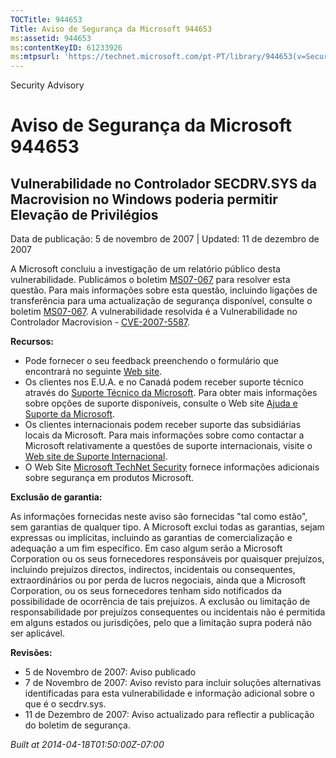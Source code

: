```yaml
---
TOCTitle: 944653
Title: Aviso de Segurança da Microsoft 944653
ms:assetid: 944653
ms:contentKeyID: 61233926
ms:mtpsurl: 'https://technet.microsoft.com/pt-PT/library/944653(v=Security.10)'
---
```


Security Advisory

Aviso de Segurança da Microsoft 944653
======================================

Vulnerabilidade no Controlador SECDRV.SYS da Macrovision no Windows poderia permitir Elevação de Privilégios
------------------------------------------------------------------------------------------------------------

Data de publicação: 5 de novembro de 2007 | Updated: 11 de dezembro de 2007

A Microsoft concluiu a investigação de um relatório público desta vulnerabilidade. Publicámos o boletim [MS07-067](http://technet.microsoft.com/security/bulletin/ms07-067) para resolver esta questão. Para mais informações sobre esta questão, incluindo ligações de transferência para uma actualização de segurança disponível, consulte o boletim [MS07-067](http://technet.microsoft.com/security/bulletin/ms07-067). A vulnerabilidade resolvida é a Vulnerabilidade no Controlador Macrovision - [CVE-2007-5587](http://www.cve.mitre.org/cgi-bin/cvename.cgi?name=cve-2007-5587).

**Recursos:**

-   Pode fornecer o seu feedback preenchendo o formulário que encontrará no seguinte [Web site](https://support.microsoft.com/common/survey.aspx?scid=sw;en;1257&amp;showpage=1&amp;ws=technet&amp;sd=tech).
-   Os clientes nos E.U.A. e no Canadá podem receber suporte técnico através do [Suporte Técnico da Microsoft](http://go.microsoft.com/fwlink/?linkid=21131). Para obter mais informações sobre opções de suporte disponíveis, consulte o Web site [Ajuda e Suporte da Microsoft](http://support.microsoft.com/).
-   Os clientes internacionais podem receber suporte das subsidiárias locais da Microsoft. Para mais informações sobre como contactar a Microsoft relativamente a questões de suporte internacionais, visite o [Web site de Suporte Internacional](http://go.microsoft.com/fwlink/?linkid=21155).
-   O Web Site [Microsoft TechNet Security](http://go.microsoft.com/fwlink/?linkid=21132) fornece informações adicionais sobre segurança em produtos Microsoft.

**Exclusão de garantia:**

As informações fornecidas neste aviso são fornecidas "tal como estão", sem garantias de qualquer tipo. A Microsoft exclui todas as garantias, sejam expressas ou implícitas, incluindo as garantias de comercialização e adequação a um fim específico. Em caso algum serão a Microsoft Corporation ou os seus fornecedores responsáveis por quaisquer prejuízos, incluindo prejuízos directos, indirectos, incidentais ou consequentes, extraordinários ou por perda de lucros negociais, ainda que a Microsoft Corporation, ou os seus fornecedores tenham sido notificados da possibilidade de ocorrência de tais prejuízos. A exclusão ou limitação de responsabilidade por prejuízos consequentes ou incidentais não é permitida em alguns estados ou jurisdições, pelo que a limitação supra poderá não ser aplicável.

**Revisões:**

-   5 de Novembro de 2007: Aviso publicado
-   7 de Novembro de 2007: Aviso revisto para incluir soluções alternativas identificadas para esta vulnerabilidade e informação adicional sobre o que é o secdrv.sys.
-   11 de Dezembro de 2007: Aviso actualizado para reflectir a publicação do boletim de segurança.

*Built at 2014-04-18T01:50:00Z-07:00*
